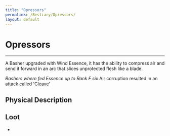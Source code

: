 ```yaml
---
title: "Opressors"
permalink: /Bestiary/Opressors/
layout: default
---
```

# Opressors
---
A Basher upgraded with Wind Essence, it has the ability to compress air and send it forward in an arc that slices unprotected flesh like a blade.

*Bashers where fed Essence up to Rank F six*
Air corruption resulted in an attack called '[Cleave](../../_Lexicon/Cleave.md)'

## Physical Description


## Loot
- 